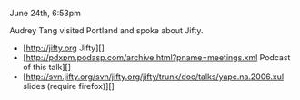 June 24th, 6:53pm

Audrey Tang visited Portland and spoke about Jifty.

* [http://jifty.org Jifty][]
* [http://pdxpm.podasp.com/archive.html?pname=meetings.xml Podcast of this talk][]
* [http://svn.jifty.org/svn/jifty.org/jifty/trunk/doc/talks/yapc.na.2006.xul slides (require firefox)][]
